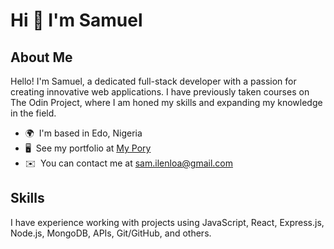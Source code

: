 # Hi 👋 I'm Samuel




## About Me

Hello! I'm Samuel, a dedicated full-stack developer with a passion for creating innovative web applications. I have previously taken courses on The Odin Project, where I am honed my skills and expanding my knowledge in the field.

* 🌍  I'm based in Edo, Nigeria
* 🖥️  See my portfolio at [My Pory](http://myapp.com)
* ✉️  You can contact me at [sam.ilenloa@gmail.com](mailto:sam.ilenloa@gmail.com)

## Skills

I have experience working with projects using JavaScript, React, Express.js, Node.js, MongoDB, APIs, Git/GitHub, and others.
